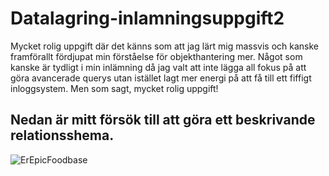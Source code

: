 # Datalagring-inlamningsuppgift2
Mycket rolig uppgift där det känns som att jag lärt mig massvis och kanske framförallt fördjupat min förståelse för objekthantering mer. Något som kanske är tydligt i min inlämning då jag valt att inte lägga all fokus på att göra avancerade querys utan istället lagt mer energi på att få till ett fiffigt inloggsystem. Men som sagt, mycket rolig uppgift! 

## Nedan är mitt försök till att göra ett beskrivande relationsshema.
![ErEpicFoodbase](https://user-images.githubusercontent.com/89383163/142624799-0caabfce-a6e3-41d1-9849-9b1b1c2885ce.png)
